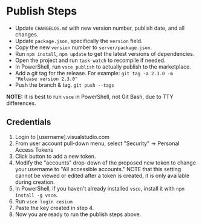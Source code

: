 # Publish Steps

* Update `CHANGELOG.md` with new version number, publish date, and all changes.
* Update `package.json`, specifically the `version` field.
* Copy the new `version` number to `server/package.json`.
* Run `npm install`, `npm update` to get the latest versions of dependencies.
* Open the project and run `task watch` to recompile if needed.
* In PowerShell, run `vsce publish` to actually publish to the marketplace.
* Add a git tag for the release.  For example: `git tag -a 2.3.0 -m "Release version 2.3.0"`
* Push the branch & tag. `git push --tags`

**NOTE:** It is best to run `vsce` in PowerShell, not Git Bash, due to TTY differences.

## Credentials

1. Login to [username].visualstudio.com
2. From user account pull-down menu, select "Security" -> Personal Access Tokens
3. Click button to add a new token.
4. Modify the "accounts" drop-down of the proposed new token to change your username to "All accessible accounts."  NOTE that this setting cannot be viewed or edited after a token is created, it is only available during creation.
5. In PowerShell, if you haven't already installed `vsce`, install it with `npm install -g vsce`.
6. Run `vsce login cesium`
7. Paste the key created in step 4.
8. Now you are ready to run the publish steps above.
